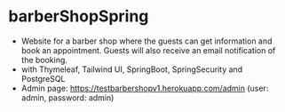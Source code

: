 # barberShopSpring
- Website for a barber shop where the guests can get information and book an appointment. Guests will also receive an email notification of the booking.
- with Thymeleaf, Tailwind UI, SpringBoot, SpringSecurity and PostgreSQL
- Admin page: https://testbarbershopv1.herokuapp.com/admin (user: admin, password: admin)
